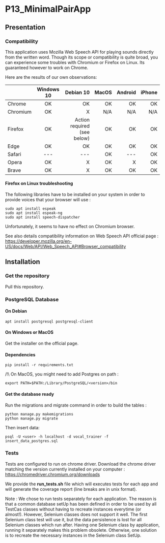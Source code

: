 # P13_MinimalPairApp

## Presentation

### Compatibility

This application uses Mozilla Web Speech API for playing sounds directly from the written word.
Though its scope or compatibility is quite broad, you can experience some troubles with Chromium or 
Firefox on Linux.
Its guaranteed however to work on Chrome. 

Here are the results of our own observations:

|             |  Windows 10   | Debian 10 |  MacOS | Android | iPhone |
|----------   |:-------------:|----------:|-------:|--------:|-------:|
| Chrome      |  OK           | OK        | OK     | OK      | OK     |
| Chromium    |  OK           | X         | N/A    | N/A     | N/A    |
| Firefox     |  OK           | Action required (see below) |  OK     | OK     | OK     |
| Edge        |  OK           |       OK  | OK     | OK      | OK     |
| Safari      |  ---          |       --- | OK     | ---     | OK     |
| Opera       |  OK           | X         | OK     | X       | OK     |
| Brave       |  OK           | X         | OK     | OK      | OK     |

#### Firefox on Linux troubleshooting

The following libraries have to be installed on your system
in order to provide voices that your browser will use :

    sudo apt install espeak
    sudo apt install espeak-ng
    sudo apt install speech-dispatcher

Unfortunately, it seems to have no effect on Chromium browser.

See also details compatibility information on Web Speech API official page : 
https://developer.mozilla.org/en-US/docs/Web/API/Web_Speech_API#Browser_compatibility

## Installation

### Get the repository

Pull this repository.

### PostgreSQL Database

#### On Debian

    apt install postgresql postgresql-client

#### On Windows or MacOS

Get the installer on the official page.

#### Dependencies

    pip install -r requirements.txt

/!\ On MacOS, you might need to add Postgres on path :

    export PATH=$PATH:/Library/PostgreSQL/<version>/bin 
    
#### Get the database ready

Run the migrations and migrate command in order to build the tables :

    python manage.py makemigrations    
    python manage.py migrate    


Then insert data:
    
    psql -U <user> -h localhost -d vocal_trainer -f insert_data_postgres.sql

 
### Tests
 
Tests are configured to run on chrome driver. Download the chrome driver
matching the version currently installed on your computer :
https://chromedriver.chromium.org/downloads

We provide the __run_tests.sh__ file which will executes tests for each app and will generate
the coverage report (line breaks are in unix format).

Note : We chose to run tests separately for each application. The reason is that a common
database setUp has been defined in order to be used by all TestCas classes without having
to recreate instances everytime (or almost!). However, Selenium classes does not 
support it well. The first Selenium class test will use it, but the data persistence is lost
for all Selenium classes which run after.
Having one Selenium class by application, running it separately makes this problem obsolete.
Otherwise, one solution is to recreate the necessary instances in the Selenium class SetUp.
